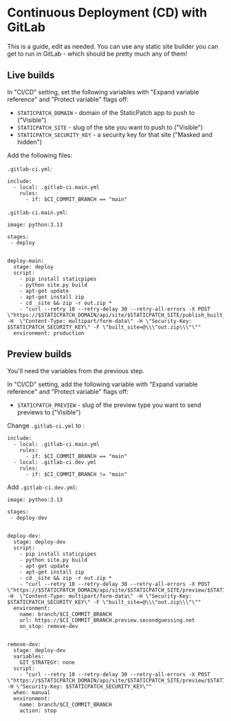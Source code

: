 # Continuous Deployment (CD) with GitLab

This is a guide, edit as needed. You can use any static site builder you can get to run in GitLab - which should be pretty much any of them!

## Live builds

In "CI/CD" setting, set the following variables with "Expand variable reference" and "Protect variable" flags off:

* `STATICPATCH_DOMAIN` - domain of the StaticPatch app to push to ("Visible")
* `STATICPATCH_SITE` - slug of the site you want to push to ("Visible")
* `STATICPATCH_SECURITY_KEY` - a security key for that site ("Masked and hidden")

Add the following files:


`.gitlab-ci.yml`:

```
include:
  - local: .gitlab-ci.main.yml
    rules:
      - if: $CI_COMMIT_BRANCH == "main"
```

`.gitlab-ci.main.yml`:

```
image: python:3.13

stages:
 - deploy


deploy-main:
  stage: deploy
  script: 
    - pip install staticpipes
    - python site.py build
    - apt-get update
    - apt-get install zip
    - cd _site && zip -r out.zip * 
    - "curl --retry 10 --retry-delay 30 --retry-all-errors -X POST \"https://$STATICPATCH_DOMAIN/api/site/$STATICPATCH_SITE/publish_built_site\"  -H  \"Content-Type: multipart/form-data\" -H \"Security-Key: $STATICPATCH_SECURITY_KEY\" -F \"built_site=@\\\"out.zip\\\"\"" 
  environment: production
```

## Preview builds

You'll need the variables from the previous step.

In "CI/CD" setting, add the following variable with "Expand variable reference" and "Protect variable" flags off:

* `STATICPATCH_PREVIEW` - slug of the preview type you want to send previews to ("Visible")

Change `.gitlab-ci.yml` to :

```
include:
  - local: .gitlab-ci.main.yml
    rules:
      - if: $CI_COMMIT_BRANCH == "main"
  - local: .gitlab-ci.dev.yml
    rules:
      - if: $CI_COMMIT_BRANCH != "main"
```

Add `.gitlab-ci.dev.yml`:

```
image: python:3.13

stages:
 - deploy-dev


deploy-dev:
  stage: deploy-dev
  script: 
    - pip install staticpipes
    - python site.py build
    - apt-get update
    - apt-get install zip
    - cd _site && zip -r out.zip * 
    - "curl --retry 10 --retry-delay 30 --retry-all-errors -X POST \"https://$STATICPATCH_DOMAIN/api/site/$STATICPATCH_SITE/preview/$STATICPATCH_PREVIEW/instance/$CI_COMMIT_BRANCH/publish_built_site\"  -H  \"Content-Type: multipart/form-data\" -H \"Security-Key: $STATICPATCH_SECURITY_KEY\" -F \"built_site=@\\\"out.zip\\\"\"" 
  environment:
    name: branch/$CI_COMMIT_BRANCH
    url: https://$CI_COMMIT_BRANCH.preview.secondguessing.net
    on_stop: remove-dev


remove-dev:
  stage: deploy-dev
  variables:
    GIT_STRATEGY: none
  script:
    - "curl --retry 10 --retry-delay 30 --retry-all-errors -X POST \"https://$STATICPATCH_DOMAIN/api/site/$STATICPATCH_SITE/preview/$STATICPATCH_PREVIEW/instance/$CI_COMMIT_BRANCH/deactivate\"  -H \"Security-Key: $STATICPATCH_SECURITY_KEY\""
  when: manual
  environment:
    name: branch/$CI_COMMIT_BRANCH
    action: stop 
```
